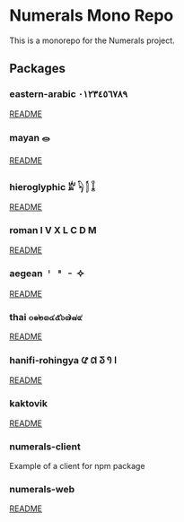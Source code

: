 # Numerals Mono Repo

This is a monorepo for the Numerals project.

## Packages
### eastern-arabic ٠١٢٣٤٥٦٧٨٩
[README](https://github.com/amerharb/numerals/blob/main/packages/eastern-arabic/README.md)

### mayan 𝋠
[README](https://github.com/amerharb/numerals/blob/main/packages/mayan/README.md)

### hieroglyphic 𓁨 𓆐 𓂭 𓆼
[README](https://github.com/amerharb/numerals/blob/main/packages/hieroglyphic/README.md)

### roman I V X L C D M
[README](https://github.com/amerharb/numerals/blob/main/packages/roman/README.md)

### aegean 𐄇 𐄈 𐄐 𐄢
[README](https://github.com/amerharb/numerals/blob/main/packages/aegean/README.md)

### thai ๐๑๒๓๔๕๖๗๘๙
[README](https://github.com/amerharb/numerals/blob/main/packages/thai/README.md)

### hanifi-rohingya 𐴱 𐴲 𐴳 𐴴 𐴵
[README](https://github.com/amerharb/numerals/blob/main/packages/hanifi-rohingya/README.md)

### kaktovik
[README](https://github.com/amerharb/numerals/blob/main/packages/kaktovik/README.md)

### numerals-client
Example of a client for npm package

### numerals-web
[README](https://github.com/amerharb/numerals/blob/main/packages/numerals-web/README.md)
